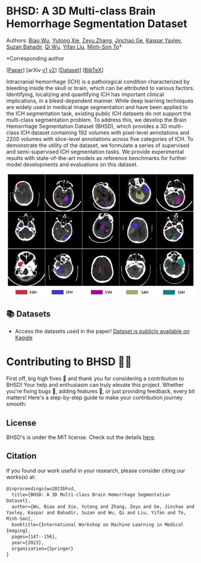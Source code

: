 # BHSD: A 3D Multi-class Brain Hemorrhage Segmentation Dataset

Authors: [Biao Wu](https://scholar.google.com/citations?user=Y3SBBWMAAAAJ&hl=en), [Yutong Xie](https://v3alab.github.io/author/yutong-xie/), [Zeyu Zhang](https://steve-zeyu-zhang.github.io), [Jinchao Ge](https://github.com/jinchaogjc), [Kaspar Yaxley](https://radiopaedia.org/users/kaspar-lewis-yaxley?lang=us), [Suzan Bahadir](https://au.linkedin.com/in/suzan-bahadir-57870416b), [Qi Wu](http://www.qi-wu.me/), [Yifan Liu](https://scholar.google.com/citations?user=ksQ4JnQAAAAJ&hl=zh-CN), [Minh-Son To](https://www.flinders.edu.au/people/minhson.to)*

*Corresponding author
 
[[Paper](https://doi.org/10.1007/978-3-031-45673-2_15)] [arXiv [v1](https://arxiv.org/abs/2308.11298v1) [v2](https://arxiv.org/abs/2308.11298.pdf)] [[Dataset](https://www.kaggle.com/datasets/stevezeyuzhang/bhsd-dataset)] [[BibTeX](https://scholar.googleusercontent.com/scholar.bib?q=info:1mvw_1V9vEUJ:scholar.google.com/&output=citation&scisdr=ClExFnflEO_glekk1s4:AFWwaeYAAAAAZU4izs6siI_2xMS6Wp9IoWGbcV0&scisig=AFWwaeYAAAAAZU4izr334dJSoomwBnrG2NIHZzE&scisf=4&ct=citation&cd=-1&hl=en)]

Intracranial hemorrhage (ICH) is a pathological condition characterized by bleeding inside the skull or brain, which can be attributed to various factors. 
Identifying, localizing and quantifying ICH has important clinical implications, in a bleed-dependent manner. 
While deep learning techniques are widely used in medical image segmentation and have been applied to the ICH segmentation task, existing public ICH datasets do not support the multi-class segmentation problem. 
To address this, we develop the Brain Hemorrhage Segmentation Dataset (BHSD), which provides a 3D multi-class ICH dataset containing 192 volumes with pixel-level annotations and 2200 volumes with slice-level annotations across five categories of ICH. 
To demonstrate the utility of the dataset, we formulate a series of supervised and semi-supervised ICH segmentation tasks. 
We provide experimental results with state-of-the-art models as reference benchmarks for further model developments and evaluations on this dataset. 



![BHSD](brains.png)


 

## 📚 Datasets 
- Access the datasets used in the paper! [Dataset is publicly available on Kaggle](https://www.kaggle.com/datasets/stevezeyuzhang/bhsd-dataset)


# Contributing to BHSD 🤖🌟

First off, big high fives 🙌 and thank you for considering a contribution to BHSD! Your help and enthusiasm can truly elevate this project. Whether you're fixing bugs 🐛, adding features 🎁, or just providing feedback, every bit matters! Here's a step-by-step guide to make your contribution journey smooth:



## License

BHSD's is under the MIT license. Check out the details [here](LICENSE.md).

## Citation

If you found our work useful in your research, please consider citing our works(s) at:
```
@inproceedings{wu2023bhsd,
  title={BHSD: A 3D Multi-class Brain Hemorrhage Segmentation Dataset},
  author={Wu, Biao and Xie, Yutong and Zhang, Zeyu and Ge, Jinchao and Yaxley, Kaspar and Bahadir, Suzan and Wu, Qi and Liu, Yifan and To, Minh-Son},
  booktitle={International Workshop on Machine Learning in Medical Imaging},
  pages={147--156},
  year={2023},
  organization={Springer}
}
```
